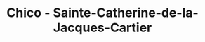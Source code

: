 ---
title: "Chico - Sainte-Catherine-de-la-Jacques-Cartier"
url: /sainte-catherine-de-la-jacques-cartier/chico-sainte-catherine-de-la-jacques-cartier/
shop: pet
---